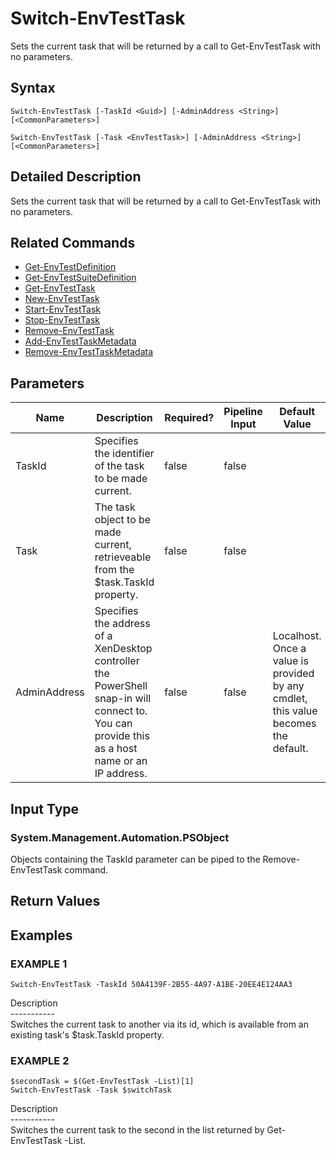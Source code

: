 ﻿# Switch-EnvTestTask

   Sets the current task that will be returned by a call to Get-EnvTestTask with no parameters.

## Syntax
```
Switch-EnvTestTask [-TaskId <Guid>] [-AdminAddress <String>] [<CommonParameters>]

Switch-EnvTestTask [-Task <EnvTestTask>] [-AdminAddress <String>] [<CommonParameters>]
```

## Detailed Description
   Sets the current task that will be returned by a call to Get-EnvTestTask with no parameters.

## Related Commands
  * [Get-EnvTestDefinition](Get-EnvTestDefinition/)
  * [Get-EnvTestSuiteDefinition](Get-EnvTestSuiteDefinition/)
  * [Get-EnvTestTask](Get-EnvTestTask/)
  * [New-EnvTestTask](New-EnvTestTask/)
  * [Start-EnvTestTask](Start-EnvTestTask/)
  * [Stop-EnvTestTask](Stop-EnvTestTask/)
  * [Remove-EnvTestTask](Remove-EnvTestTask/)
  * [Add-EnvTestTaskMetadata](Add-EnvTestTaskMetadata/)
  * [Remove-EnvTestTaskMetadata](Remove-EnvTestTaskMetadata/)
## Parameters

| Name   | Description | Required? | Pipeline Input | Default Value |
| --- | --- | --- | --- | --- |
| TaskId | Specifies the identifier of the task to be made current. | false | false |  |
| Task | The task object to be made current, retrieveable from the $task.TaskId property. | false | false |  |
| AdminAddress | Specifies the address of a XenDesktop controller the PowerShell snap-in will connect to. You can provide this as a host name or an IP address. | false | false | Localhost. Once a value is provided by any cmdlet, this value becomes the default. |

## Input Type
### System.Management.Automation.PSObject
   Objects containing the TaskId parameter can be piped to the Remove-EnvTestTask command.
## Return Values
### 
   
## Examples

### EXAMPLE 1
```
Switch-EnvTestTask -TaskId 50A4139F-2B55-4A97-A1BE-20EE4E124AA3
```
   Description<br>-----------<br>Switches the current task to another via its id, which is available from an existing task's $task.TaskId property.
### EXAMPLE 2
```
$secondTask = $(Get-EnvTestTask -List)[1]          
Switch-EnvTestTask -Task $switchTask
```
   Description<br>-----------<br>Switches the current task to the second in the list returned by Get-EnvTestTask -List.
